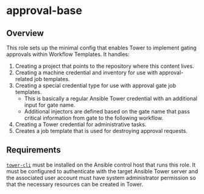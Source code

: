 # approval-base

## Overview
This role sets up the minimal config that enables Tower to implement gating approvals within Workflow Templates. It handles:
1. Creating a project that points to the repository where this content lives.
2. Creating a machine credential and inventory for use with approval-related job templates.
3. Creating a special credential type for use with approval gate job templates.
    - This is basically a regular Ansible Tower credential with an additional input for gate name.
    - Additional injectors are defined based on the gate name that pass critical information from gate to the following workflow. 
4. Creating a Tower credential for administrative tasks.
5. Creates a job template that is used for destroying approval requests.

## Requirements
[`tower-cli`](http://tower-cli.readthedocs.io/en/latest/) must be installed on the Ansible control host that runs this role. It must be configured to authenticate with the target Ansible Tower server and the associated user account must have system administrator permission so that the necessary resources can be created in Tower.
